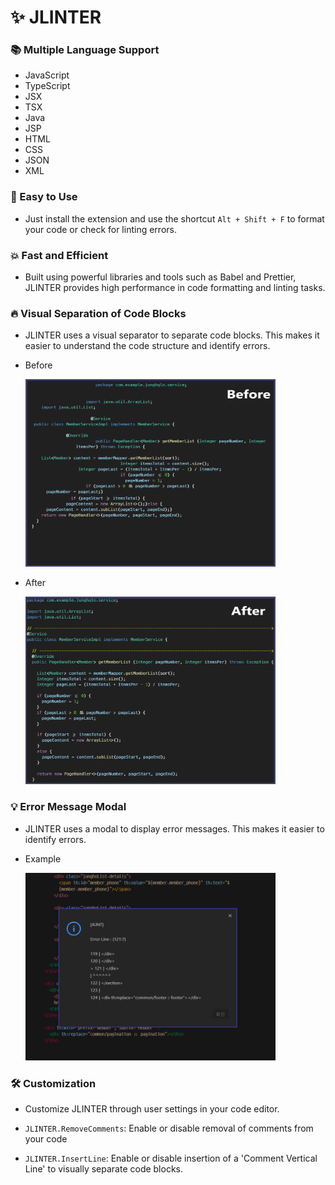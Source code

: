 # ✨ JLINTER

### 📚 Multiple Language Support

- JavaScript
- TypeScript
- JSX
- TSX
- Java
- JSP
- HTML
- CSS
- JSON
- XML

### 🚀 Easy to Use
  - Just install the extension and use the shortcut `Alt + Shift + F` to
    format your code or check for linting errors.

### 💥 Fast and Efficient
  - Built using powerful libraries and tools such as Babel and Prettier, JLINTER provides
    high performance in code formatting and linting tasks.

### 🔥 Visual Separation of Code Blocks
  - JLINTER uses a visual separator to separate code blocks. This makes it easier to
    understand the code structure and identify errors.

  - Before

    <img src="./src/assets/image/1.png" width="400" height="300"/>

  - After

    <img src="./src/assets/image/2.png" width="400" height="300"/>

### 💡 Error Message Modal
  - JLINTER uses a modal to display error messages. This makes it easier to
    identify errors.

  - Example

    <img src="./src/assets/image/3.png" width="400" height="300"/>

### 🛠️ Customization
  - Customize JLINTER through user settings in your code editor.

  - `JLINTER.RemoveComments`: Enable or disable removal of comments from your code
  - `JLINTER.InsertLine`: Enable or disable insertion of a 'Comment Vertical Line' to
    visually separate code blocks.